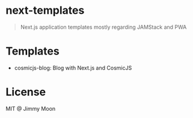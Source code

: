 # next-templates

> Next.js application templates mostly regarding JAMStack and PWA

# Templates

- cosmicjs-blog: Blog with Next.js and CosmicJS

# License

MIT @ Jimmy Moon